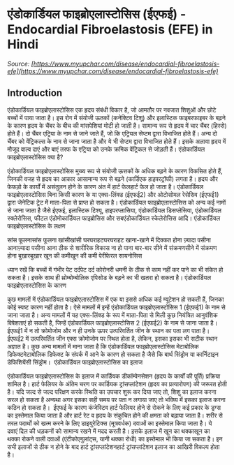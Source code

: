 # एंडोकार्डियल फाइब्रोएलास्टोसिस (ईएफई) - Endocardial Fibroelastosis (EFE) in Hindi
_Source: [https://www.myupchar.com/disease/endocardial-fibroelastosis-efe](https://www.myupchar.com/disease/endocardial-fibroelastosis-efe)_

## Introduction
एंडोकार्डियल फाइब्रोएलास्टोसिस एक हृदय संबंधी विकार है, जो आमतौर पर नवजात शिशुओं और छोटे बच्चों में पाया जाता है। इस रोग में संयोजी ऊतकों (कनेक्टिव टिशू) और इलास्टिक फाइबरफाइबर के बढ़ने के कारण हृदय के चैंबर के बीच की मांसपेशियां मोटी हो जाती है। सामान्य रूप से हृदय में चार चैंबर (हिस्से) होते हैं। दो चैंबर एट्रिया के नाम से जाने जाते हैं, जो कि एट्रियल सेप्टम द्वारा विभाजित होते हैं। अन्य दो चैंबर को वेंट्रिकल्स के नाम से जाना जाता है और ये भी सेप्टम द्वारा विभाजित होते हैं। इसके अलावा हृदय में मौजूद वाल्व दाएं और बाएं तरफ के एट्रिया को उनके क्रमिक वेंट्रिकल से जोड़ती हैं।
एंडोकार्डियल फाइब्रोएलास्टोसिस क्या है?
एंडोकार्डियल फाइब्रोएलास्टोसिस मुख्य रूप से संयोजी ऊत्तकों के अधिक बढ़ने के कारण विकसित होते हैं, जिनकी वजह से हृदय का आकार आसामान्य रूप से बढ़ने (कार्डिएक हाइपरट्रॉफी) लगता है। हृदय और फेफड़ो के कार्यों में असंतुलन होने के कारण अंत में हार्ट फेलहार्ट फेल हो जाता है।
एंडोकार्डियल फाइब्रोएलास्टोसिस बिना किसी कारण के या एक्स-लिंक्ड (ईएफई2) और ओटोसोमल रेसेसिव (ईएफई1) द्वारा जेनेटिक ट्रेट में माता-पिता से प्राप्त हो सकता है। एंडोकार्डियल फाइब्रोएलास्टोसिस को अन्य कई नामों से जाना जाता है जैसे ईएफई, इलास्टिक टिश्यू, हाइपरप्लासिया, एंडोकार्डियल डिसप्लेसिया, एंडोकार्डियल स्क्लेरोसिस, फीटल एंडोमोकार्डियल फाइब्रोसिस और सबएंडोकार्डियल स्केलेरोसिस आदि।
एंडोकार्डियल फाइब्रोएलास्टोसिस के लक्षण

सांस फूलनासांस फूलना
खांसीखांसी
घरघराहटघरघराहट
खाना-खाने में दिक्कत होना
ज़्यादा पसीना आनाज़्यादा पसीना आना
ठीक से शारीरिक विकास ना हो पाना
बार-बार सीने में संक्रमणसीने में संक्रमण होना
बुखारबुखार
खून की कमीखून की कमी
पेरीफेरल सायनोसिस

ध्यान रखें कि बच्चों में गंभीर पेट दर्दपेट दर्द कोरोनरी धमनी के ठीक से काम नहीं कर पाने का भी संकेत हो सकता है। इसके साथ ही थ्रोम्बोम्बोलिक एपिसोड के बढ़ने का भी खतरा हो सकता है।
एंडोकार्डियल फाइब्रोएलास्टोसिस के कारण
कुछ मामलों में एंडोकार्डियल फाइब्रोएलास्टोसिस में एक या इससे अधिक कई म्यूटेशन हो सकती हैं, जिनका कोई स्पष्ट कारण नहीं होता है। ऐसे मामलों में इन्हें एंडोकार्डियल फाइब्रोएलास्टोसिस 1 (ईएफई1) के नाम से जाना जाता है। अन्य मामलों में यह एक्स-लिंक्ड के रूप में माता-पिता से मिली कुछ नियंत्रित आनुवंशिक विषेशताएं हो सकती है, जिन्हें एंडोकार्डियल फाइब्रोएलास्टोसिस 2 (ईएफई2) के नाम से जाना जाता है। ईएफई1 में न तो क्रोमोजोम और न ही उनके ऊपर उत्परिवर्तित जीन के स्थान का पता लग पाता है। ईएफई2 में उत्परिवर्तित जीन एक्स क्रोमोजोम पर स्थित होता है, लेकिन, इसका इसका भी सटीक स्थान अज्ञात है।
कुछ अन्य मामलों में माना जाता है कि एंडोकार्डियल फाइब्रोएलास्टोसिस मेटाबोलिक डिफेक्टमेटाबोलिक डिफेक्ट के संपर्क में आने के कारण हो सकता है जैसे कि बार्थ सिंड्रोम या कार्निटाइन डेफिशियेंसी सिंड्रोम। 
एंडोकार्डियल फाइब्रोएलास्टोसिस का इलाज
एंडोकार्डियल फाइब्रोएलास्टोसिस के इलाज में कार्डियक डीकॉम्पेनसेशन (हृदय के कार्यों की पूर्ति) प्रक्रिया शामिल है। हार्ट फेलियर के अंतिम चरण पर कार्डियक ट्रांसप्लांटेशन (हृदय का प्रत्यारोपण) की जरूरत होती है। यदि जल्द से जल्द परिक्षण करके स्थिति का उपचार शुरू कर दिया जाए तो, शिशु का इलाज करना सरल हो सकता है अन्यथा अगर इसका सही समय पर पता न लगाया जाए तो भविष्य में इसका इलाज करना कठिन हो सकता है।  ईएफई के कारण कंजेस्टिव हार्ट फेलियर होने से रोकने के लिए कई प्रकार के ड्रग्स का इस्तेमाल किया जाता है और हार्ट रेट व हृदय के संकुचित होने की क्षमता को बढ़ाया जाता है। शरीर से तरल पदार्थो को खत्म करने के लिए डाइयुरेटिक्स (मूत्रवर्धक) दवाओं का इस्तेमाल किया जाता है। ये दवाएं दिल की धड़कनों को सामान्य रखने में मदद करती है। इसके इलाज में खून का थक्काखून का थक्का रोकने वाली दवाओं (एंटीकोएगुलांट्स, यानी थक्का रोधी) का इस्तेमाल भी किया जा सकता है। इन सभी इलाजों से ठीक न होने के बाद हार्ट ट्रांसप्लांटेशनहार्ट ट्रांसप्लांटेशन इलाज का आखिरी विकल्प होता है।

